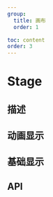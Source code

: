 ```yaml
---
group:
  title: 画布
  order: 1

toc: content
order: 3
---
```


# Stage

## 描述

## 动画显示

<code src="./demo/stageDemo1"></code>

## 基础显示

<code src="./demo/stageDemo"></code>

## API
